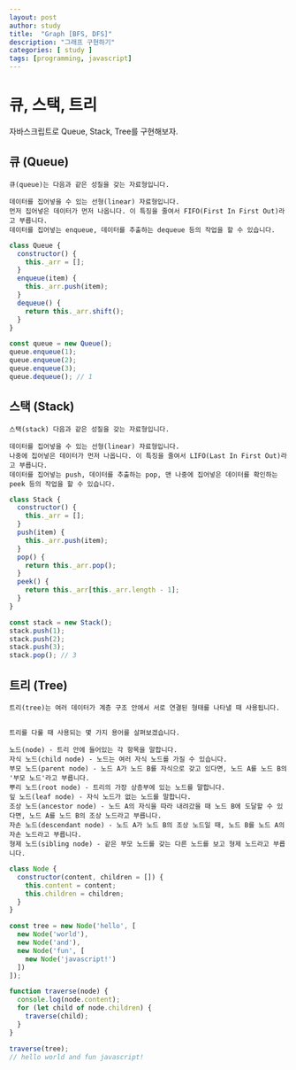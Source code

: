 ```yaml
---
layout: post
author: study
title:  "Graph [BFS, DFS]"
description: "그래프 구현하기"
categories: [ study ]
tags: [programming, javascript]
---
```


# 큐, 스택, 트리
  자바스크립트로 Queue, Stack, Tree를 구현해보자.

  ## 큐 (Queue)
    큐(queue)는 다음과 같은 성질을 갖는 자료형입니다.

    데이터를 집어넣을 수 있는 선형(linear) 자료형입니다.
    먼저 집어넣은 데이터가 먼저 나옵니다. 이 특징을 줄여서 FIFO(First In First Out)라고 부릅니다.
    데이터를 집어넣는 enqueue, 데이터를 추출하는 dequeue 등의 작업을 할 수 있습니다.

```javascript
class Queue {
  constructor() {
    this._arr = [];
  }
  enqueue(item) {
    this._arr.push(item);
  }
  dequeue() {
    return this._arr.shift();
  }
}

const queue = new Queue();
queue.enqueue(1);
queue.enqueue(2);
queue.enqueue(3);
queue.dequeue(); // 1
```

  ## 스택 (Stack)
    스택(stack) 다음과 같은 성질을 갖는 자료형입니다.

    데이터를 집어넣을 수 있는 선형(linear) 자료형입니다.
    나중에 집어넣은 데이터가 먼저 나옵니다. 이 특징을 줄여서 LIFO(Last In First Out)라고 부릅니다.
    데이터를 집어넣는 push, 데이터를 추출하는 pop, 맨 나중에 집어넣은 데이터를 확인하는 peek 등의 작업을 할 수 있습니다.

```javascript
class Stack {
  constructor() {
    this._arr = [];
  }
  push(item) {
    this._arr.push(item);
  }
  pop() {
    return this._arr.pop();
  }
  peek() {
    return this._arr[this._arr.length - 1];
  }
}

const stack = new Stack();
stack.push(1);
stack.push(2);
stack.push(3);
stack.pop(); // 3
```

  ## 트리 (Tree)
   
    트리(tree)는 여러 데이터가 계층 구조 안에서 서로 연결된 형태를 나타낼 때 사용됩니다.


    트리를 다룰 때 사용되는 몇 가지 용어를 살펴보겠습니다.

    노드(node) - 트리 안에 들어있는 각 항목을 말합니다.
    자식 노드(child node) - 노드는 여러 자식 노드를 가질 수 있습니다.
    부모 노드(parent node) - 노드 A가 노드 B를 자식으로 갖고 있다면, 노드 A를 노드 B의 '부모 노드'라고 부릅니다.
    뿌리 노드(root node) - 트리의 가장 상층부에 있는 노드를 말합니다.
    잎 노드(leaf node) - 자식 노드가 없는 노드를 말합니다.
    조상 노드(ancestor node) - 노드 A의 자식을 따라 내려갔을 때 노드 B에 도달할 수 있다면, 노드 A를 노드 B의 조상 노드라고 부릅니다.
    자손 노드(descendant node) - 노드 A가 노드 B의 조상 노드일 때, 노드 B를 노드 A의 자손 노드라고 부릅니다.
    형제 노드(sibling node) - 같은 부모 노드를 갖는 다른 노드를 보고 형제 노드라고 부릅니다.

```javascript
class Node {
  constructor(content, children = []) {
    this.content = content;
    this.children = children;
  }
}

const tree = new Node('hello', [
  new Node('world'),
  new Node('and'),
  new Node('fun', [
    new Node('javascript!')
  ])
]);

function traverse(node) {
  console.log(node.content);
  for (let child of node.children) {
    traverse(child);
  }
}

traverse(tree);
// hello world and fun javascript!
```
